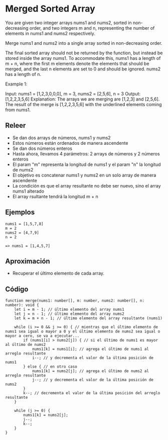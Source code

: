 # Merged Sorted Array

You are given two integer arrays nums1 and nums2, sorted in non-decreasing order, and two integers m and n, representing the number of elements in nums1 and nums2 respectively.

Merge nums1 and nums2 into a single array sorted in non-decreasing order.

The final sorted array should not be returned by the function, but instead be stored inside the array nums1. To accommodate this, nums1 has a length of m + n, where the first m elements denote the elements that should be merged, and the last n elements are set to 0 and should be ignored. nums2 has a length of n.


Example 1:

Input: nums1 = [1,2,3,0,0,0], m = 3, nums2 = [2,5,6], n = 3
Output: [1,2,2,3,5,6]
Explanation: The arrays we are merging are [1,2,3] and [2,5,6].
The result of the merge is [1,2,2,3,5,6] with the underlined elements coming from nums1.

## Releer

- Se dan dos arrays de números, nums1 y nums2
- Estos números están ordenados de manera ascendente
- Se dan dos números enteros
- Hasta ahora, llevamos 4 parámetros: 2 arrays de números y 2 números enteros
- El param "m" representa la longitud de nums1 y el param "n" la longitud de nums2
- El objetivo es concatenar nums1 y nums2 en un solo array de manera ascendente
- La condición es que el array resultante no debe ser nuevo, sino el array nums1 alterado
- El array rsultante tendrá la longitud m + n

## Ejemplos

````
nums1 = [1,5,7,8]
m = 2
nums2 = [4,7,9]
n = 2

=> nums1 = [1,4,5,7]

````

## Aproximación
- Recuperar el último elemento de cada array.

## Código

````
function merge(nums1: number[], m: number, nums2: number[], n: number): void {
    let i = m - 1; // último elemento del array nums1
    let j = n - 1; // último elemento del array nums2
    let k = m + n - 1; // último elemento del array resultante (nums1)

    while (i >= 0 && j >= 0) { // mientras que el último elemento de nums1 sea igual o mayor a 0 y el último elemento de nums2 sea igual o mayor a cero, se va a ejecutar...
        if (nums1[i] > nums2[j]) { // si el último de nums1 es mayor al último de nums2
            nums1[k] = nums1[i]; // agrega el último de nums1 al arreglo resultante
            i--; // y decrementa el valor de la última posición de nums1
        } else { // en otro caso
            nums1[k] = nums2[j]; // agrega el último de nums2 al arreglo resultante
            j--; // y decrementa el valor de la última posición de nums2
        }
        k--; // decrementa el valor de la última posición del arreglo resultante
    }

    while (j >= 0) {
        nums1[k] = nums2[j];
        j--;
        k--;
    }
}
````
